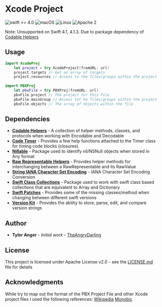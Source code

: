 # Xcode Project
![swift >= 4.0](https://img.shields.io/badge/swift-%3E%3D4.0-brightgreen.svg)
![macOS](https://img.shields.io/badge/os-macOS-green.svg?style=flat)
![Linux](https://img.shields.io/badge/os-linux-green.svg?style=flat)
![Apache 2](https://img.shields.io/badge/license-Apache2-blue.svg?style=flat)

Note: Unsupported on Swift 4.1, 4.1.3. Due to package dependency of [Codable Helpers](https://github.com/TheAngryDarling/SwiftCodableHelpers)


## Usage
```swift
import XcodeProj
    let project = try XcodeProject(fromURL: url)
    project.targets // Get an array of targets
    project.resources // Access to the files/groups within the project
    
import PBXProj
    let pbxFile = try PBXProj(fromURL: url)
    pbxFile.project // The project for this file
    pbxFile.mainGroup // Access tot he files/groups within the project
    pbxFile.objects // The array of objects within the file
```

## Dependencies

* **[Codable Helpers](https://github.com/TheAngryDarling/SwiftCodableHelpers)** - A collection of helper methods, classes, and protocols when working with Encodable and Decodable
* **[Code Timer](https://github.com/TheAngryDarling/SwiftCodeTimer)** - Provides a few help functions attached to the Timer class for timing code blocks (closures).
* **[Nillable](https://github.com/TheAngryDarling/SwiftNillable)** - Package used to identify nil/NSNull objects when stored in Any format
* **[Raw Representable Helpers](https://github.com/TheAngryDarling/SwiftRawRepresentableHelpers)** - Provides helper methods for interchanging between a RawRepresentable and its RawValue
* **[String IANA Character Set Encoding](https://github.com/TheAngryDarling/SwiftStringIANACharacterSetEncoding)** - IANA Character Set Encoding Conversion
* **[Swift Class Collections](https://github.com/TheAngryDarling/SwiftClassCollections)** - Package used to work with swift class based collections that are equivalent to Array and Dictionary
* **[Swift Patches](https://github.com/TheAngryDarling/SwiftPatches)** - Provides some of the missing classes/method when changing between different swift versions
* **[Version Kit](https://github.com/TheAngryDarling/SwiftVersionKit)** - Provides the ability to store, parse, edit, and compare version strings

## Author

* **Tyler Anger** - *Initial work* - [TheAngryDarling](https://github.com/TheAngryDarling)

## License

This project is licensed under Apache License v2.0 - see the [LICENSE.md](LICENSE.md) file for details

## Acknowledgments
While try to map out the format of the PBX Project File and other Xcode project files I used the following references:
[Wikipedia](https://en.wikipedia.org/wiki/Xcode)
[Monobjc](http://www.monobjc.net/xcode-project-file-format.html)
